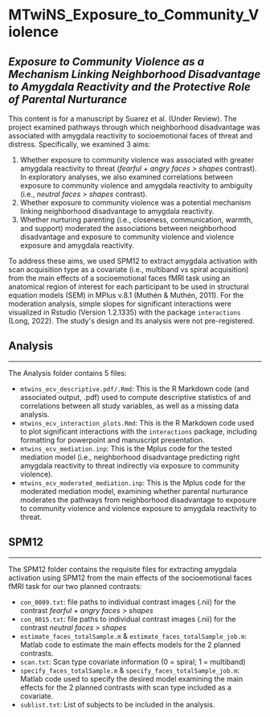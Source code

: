 # MTwiNS_Exposure_to_Community_Violence
## *Exposure to Community Violence as a Mechanism Linking Neighborhood Disadvantage to Amygdala Reactivity and the Protective Role of Parental Nurturance*

This content is for a manuscript by Suarez et al. (Under Review). The project examined pathways through which neighborhood disadvantage was associated with amygdala reactivity to socioemotional faces of threat and distress. Specifically, we examined 3 aims: 

 1. Whether exposure to community violence was associated with greater amygdala reactivity to threat (*fearful + angry faces > shapes* contrast). In exploratory analyses, we also examined correlations between exposure to community violence and amygdala reactivity to ambiguity (i.e., *neutral faces > shapes* contrast).
 2. Whether exposure to community violence was a potential mechanism linking neighborhood disadvantage to amygdala reactivity.
 3. Whether nurturing parenting (i.e., closeness, communication, warmth, and support) moderated the associations between neighborhood disadvantage and exposure to community violence and violence exposure and amygdala reactivity.

To address these aims, we used SPM12 to extract amygdala activation with scan acquisition type as a covariate (i.e., multiband vs spiral acquisition) from the main effects of a socioemotional faces fMRI task using an anatomical region of interest for each participant to be used in structural equation models (SEM) in MPlus v.8.1 (Muthén & Muthén, 2011). For the moderation analysis, simple slopes for significant interactions were visualized in Rstudio (Version 1.2.1335) with the package `interactions` (Long, 2022). The study's design and its analysis were not pre-registered.

## Analysis
---

The Analysis folder contains 5 files:

 - `mtwins_ecv_descriptive.pdf/.Rmd`: This is the R Markdown code (and associated output, .pdf) used to compute descriptive statistics of and correlations between all study variables, as well as a missing data analysis. 
 - `mtwins_ecv_interaction_plots.Rmd`: This is the R Markdown code used to plot significant interactions with the `interactions` package, including formatting for powerpoint and manuscript presentation. 
 - `mtwins_ecv_mediation.inp`: This is the Mplus code for the tested mediation model (i.e., neighborhood disadvantage predicting right amygdala reactivity to threat indirectly via exposure to community violence).
 - `mtwins_ecv_moderated_mediation.inp`: This is the Mplus code for the moderated mediation model, examining whether parental nurturance moderates the pathways from neighborhood disadvantage to exposure to community violence and violence exposure to amygdala reactivity to threat.

## SPM12
---

The SPM12 folder contains the requisite files for extracting amygdala activation using SPM12 from the main effects of the socioemotional faces fMRI task for our two planned contrasts:

 - `con_0009.txt`: file paths to individual contrast images (.nii) for the contrast *fearful + angry faces > shapes*
 - `con_0015.txt`: file paths to individual contrast images (.nii) for the contrast *neutral faces > shapes*
 - `estimate_faces_totalSample.m` & `estimate_faces_totalSample_job.m`: Matlab code to estimate the main effects models for the 2 planned contrasts.
 - `scan.txt`: Scan type covariate information (0 = spiral; 1 = multiband)
 - `specify_faces_totalSample.m` & `specify_faces_totalSample_job.m`: Matlab code used to specify the desired model examining the main effects for the 2 planned contrasts with scan type included as a covariate.
 - `sublist.txt`: List of subjects to be included in the analysis.
